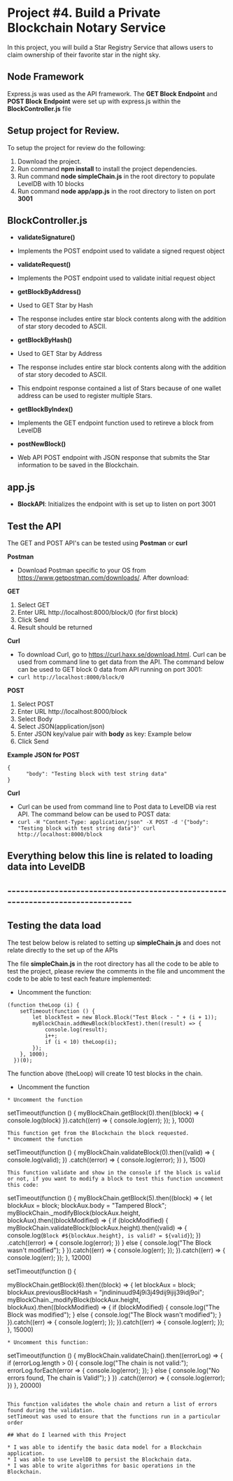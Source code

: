 # Project #4. Build a Private Blockchain Notary Service

In this project, you will build a Star Registry Service that allows users to claim ownership of their favorite star in the night sky.

## Node Framework

Express.js was used as the API framework. The **GET Block Endpoint** and **POST Block Endpoint** were set up with express.js within the **BlockController.js** file

## Setup project for Review.

To setup the project for review do the following:

1. Download the project.
2. Run command **npm install** to install the project dependencies.
3. Run command **node simpleChain.js** in the root directory to populate LevelDB with 10 blocks
4. Run command **node app/app.js** in the root directory to listen on port **3001**

## BlockController.js

- **validateSignature()**
- Implements the POST endpoint used to validate a signed request object

- **validateRequest()**
- Implements the POST endpoint used to validate initial request object

- **getBlockByAddress()**
- Used to GET Star by Hash
- The response includes entire star block contents along with the addition of star story decoded to ASCII.

- **getBlockByHash()**
- Used to GET Star by Address
- The response includes entire star block contents along with the addition of star story
  decoded to ASCII.
- This endpoint response contained a list of Stars because of one wallet address can be used to register multiple Stars.

- **getBlockByIndex()**
- Implements the GET endpoint function used to retireve a block from LevelDB

- **postNewBlock()**
- Web API POST endpoint with JSON response that submits the Star information to be saved in the Blockchain.

## app.js

- **BlockAPI**: Initializes the endpoint with is set up to listen on port 3001

## Test the API

The GET and POST API's can be tested using **Postman** or **curl**

**Postman**

- Download Postman specific to your OS from https://www.getpostman.com/downloads/. After download:

**GET**

1. Select GET
2. Enter URL http://localhost:8000/block/0 (for first block)
3. Click Send
4. Result should be returned

**Curl**

- To download Curl, go to https://curl.haxx.se/download.html. Curl can be used from command line to get data from the API. The command below can be used to GET block 0 data from API running on port 3001:
- `curl http://localhost:8000/block/0`

**POST**

1. Select POST
2. Enter URL http://localhost:8000/block
3. Select Body
4. Select JSON(application/json)
5. Enter JSON key/value pair with **body** as key: Example below
6. Click Send

**Example JSON for POST**

```
{
      "body": "Testing block with test string data"
}
```

**Curl**

- Curl can be used from command line to Post data to LevelDB via rest API. The command below can be used to POST data:
- `curl -H "Content-Type: application/json" -X POST -d '{"body": "Testing block with test string data"}' curl http://localhost:8000/block`

## Everything below this line is related to loading data into LevelDB

## --------------------------------------------------------------------------------

## Testing the data load

The test below below is related to setting up **simpleChain.js** and does not relate directly to the set up of the APIs

The file **simpleChain.js** in the root directory has all the code to be able to test the project, please review the comments in the file and uncomment the code to be able to test each feature implemented:

- Uncomment the function:

```
(function theLoop (i) {
	setTimeout(function () {
		let blockTest = new Block.Block("Test Block - " + (i + 1));
		myBlockChain.addNewBlock(blockTest).then((result) => {
			console.log(result);
			i++;
			if (i < 10) theLoop(i);
		});
	}, 1000);
  })(0);
```

The function above (theLoop) will create 10 test blocks in the chain.

- Uncomment the function

```
* Uncomment the function
```

setTimeout(function () {
myBlockChain.getBlock(0).then((block) => {
console.log(block)
}).catch((err) => { console.log(err); });
}, 1000)

```
This function get from the Blockchain the block requested.
* Uncomment the function
```

setTimeout(function () {
myBlockChain.validateBlock(0).then((valid) => {
console.log(valid);
})
.catch((error) => {
console.log(error);
})
}, 1500)

```
This function validate and show in the console if the block is valid or not, if you want to modify a block to test this function uncomment this code:
```

setTimeout(function () {
myBlockChain.getBlock(5).then((block) => {
let blockAux = block;
blockAux.body = "Tampered Block";
myBlockChain.\_modifyBlock(blockAux.height, blockAux).then((blockModified) => {
if (blockModified) {
myBlockChain.validateBlock(blockAux.height).then((valid) => {
console.log(`Block #${blockAux.height}, is valid? = ${valid}`);
})
.catch((error) => {
console.log(error);
})
} else {
console.log("The Block wasn't modified");
}
}).catch((err) => { console.log(err); });
}).catch((err) => { console.log(err); });
}, 12000)

setTimeout(function () {

myBlockChain.getBlock(6).then((block) => {
let blockAux = block;
blockAux.previousBlockHash = "jndininuud94j9i3j49dij9ijij39idj9oi";
myBlockChain.\_modifyBlock(blockAux.height, blockAux).then((blockModified) => {
if (blockModified) {
console.log("The Block was modified");
} else {
console.log("The Block wasn't modified");
}
}).catch((err) => { console.log(err); });
}).catch((err) => { console.log(err); });
}, 15000)

```
* Uncomment this function:
```

setTimeout(function () {
myBlockChain.validateChain().then((errorLog) => {
if (errorLog.length > 0) {
console.log("The chain is not valid:");
errorLog.forEach(error => {
console.log(error);
});
} else {
console.log("No errors found, The chain is Valid!");
}
})
.catch((error) => {
console.log(error);
})
}, 20000)

```

This function validates the whole chain and return a list of errors found during the validation.
setTimeout was used to ensure that the functions run in a particular order

## What do I learned with this Project

* I was able to identify the basic data model for a Blockchain application.
* I was able to use LevelDB to persist the Blockchain data.
* I was able to write algorithms for basic operations in the Blockchain.
```
